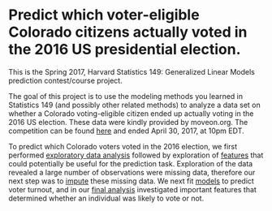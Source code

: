 # Predict which voter-eligible Colorado citizens actually voted in the 2016 US presidential election.

This is the Spring 2017, Harvard Statistics 149: Generalized Linear Models prediction contest/course project.

The goal of this project is to use the modeling methods you learned in Statistics 149 (and possibly other related methods) to analyze a data set on whether a Colorado voting-eligible citizen ended up actually voting in the 2016 US election. These data were kindly provided by moveon.org. The competition can be found [here](inclass.kaggle.com/c/who-voted) and ended April 30, 2017, at 10pm EDT.

To predict which Colorado voters voted in the 2016 election, we first performed [exploratory data analysis](who-voted_EDA.ipynb) followed by exploration of [features](who-voted_features.ipynb) that could potentially be useful for the prediction task. Exploration of the data revealed a large number of observations were missing data, therefore our next step was to [impute](who-voted_impute.ipynb) these missing data. We next fit [models](who-voted_modeling.ipynb) to predict voter turnout, and in our [final analysis](who-voted_final.ipynb) investigated important features that determined whether an individual was likely to vote or not.
